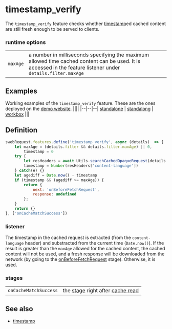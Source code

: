 # timestamp_verify
The `timestamp_verify` feature checks whether [timestamp](timestamp.md)ed cached content are still fresh enough to be served to clients. 

### runtime options
||| 
|--|--| 
| `maxAge` |  a number in milliseconds specifying the maximum allowed time cached content can be used. It is accessed in the feature listener under `details.filter.maxAge`


## Examples
Working examples of the `timestamp_verify` feature. These are the ones deployed on the [demo website](https://swebrequest.doitsec.net/sqwrfeatures.htm). 
||||
|--|--|--|
[standalone](../examples/timestamp.js) | [standalong](../examples/utimestamp.js) | [workbox](../examples/wtimestamp.js)
|||


## Definition
```javascript
swebRequest.features.define('timestamp_verify', async (details)  => {
    let maxAge = (details.filter && details.filter.maxAge) || 0,
        timestamp = 0
    try {
        let resHeaders = await Utils.searchCachedOpaqueRequest(details.request)
        timestamp = Number(resHeaders['content-language'])
    } catch(e) {}
    let agediff = Date.now() - timestamp
    if (timestamp && (agediff >= maxAge)) {
        return { 
            next: 'onBeforeFetchRequest', 
            response: undefined 
        };
    }
    return {}
}, ['onCacheMatchSuccess'])
```

### listener
The timestamp in the cached request is extracted (from the `content-language` header) and substracted from the current time (`Date.now()`). If the result is greater than the `maxAge` allowed for the cached content, the cached content will not be used, and a fresh response will be downloaded from the network (by going to the [onBeforeFetchRequest](../stages/onBeforeFetchRequest.md) stage). Otherwise, it is used. 


### stages 
||| 
|--|--| 
`onCacheMatchSuccess` | the [stage](../stages/onCacheMatchSucces.md) right after [cache read](../stages/onCacheMatch.md)


## See also
- [timestamp](timestamp.md)
